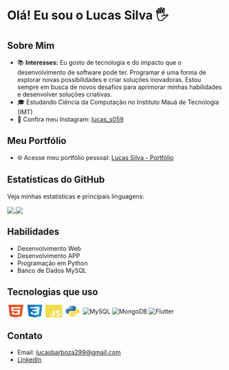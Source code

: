 # Olá! Eu sou o Lucas Silva 🖐️

## Sobre Mim
- 📚 **Interesses:** Eu gosto de tecnologia e do impacto que o desenvolvimento de software pode ter. Programar é uma forma de explorar novas possibilidades e criar soluções inovadoras. Estou sempre em busca de novos desafios para aprimorar minhas habilidades e desenvolver soluções criativas.
- 🎓 Estudando Ciência da Computação no Instituto Mauá de Tecnologia (IMT)
- 📸 Confira meu Instagram: [lucas_s059](https://www.instagram.com/lucas_s059/)

## Meu Portfólio
- 🌐 Acesse meu portfólio pessoal: [Lucas Silva - Portfólio](https://personal-site.d2jtbyiqfovfko.amplifyapp.com/)

## Estatísticas do GitHub
Veja minhas estatísticas e principais linguagens:

<a href="https://github.com/anuraghazra/github-readme-stats">
  <img height=200 align="center" src="https://github-readme-stats.vercel.app/api?username=LucasS059&theme=radical" />
</a>
<a href="https://github.com/anuraghazra/convoychat">
  <img height=200 align="center" src="https://github-readme-stats.vercel.app/api/top-langs?username=LucasS059&layout=compact&langs_count=8&card_width=320&theme=radical" />
</a>

## Habilidades
- Desenvolvimento Web
- Desenvolvimento APP
- Programação em Python
- Banco de Dados MySQL

## Tecnologias que uso
<div style="display: inline_block">
  <img align="center" alt="HTML" height="30" width="40" src="https://raw.githubusercontent.com/devicons/devicon/master/icons/html5/html5-original.svg">
  <img align="center" alt="CSS" height="30" width="40" src="https://raw.githubusercontent.com/devicons/devicon/master/icons/css3/css3-original.svg">
  <img align="center" alt="Js" height="30" width="40" src="https://raw.githubusercontent.com/devicons/devicon/master/icons/javascript/javascript-plain.svg">
  <img align="center" alt="Python" height="30" width="40" src="https://raw.githubusercontent.com/devicons/devicon/master/icons/python/python-original.svg">
  <img align="center" alt="MySQL" height="40" width="40" src="https://cdn.jsdelivr.net/gh/devicons/devicon/icons/mysql/mysql-original-wordmark.svg">
  <img align="center" alt="MongoDB" height="30" width="40" src="https://cdn.jsdelivr.net/gh/devicons/devicon/icons/mongodb/mongodb-original-wordmark.svg">
  <img align="center" alt="Flutter" height="30" width="40" src="https://cdn.jsdelivr.net/gh/devicons/devicon/icons/flutter/flutter-original.svg">
</div>

## Contato
- Email: lucasbarboza299@gmail.com
- [LinkedIn](https://www.linkedin.com/in/lucas-silva-barboza-a2568b285/)
